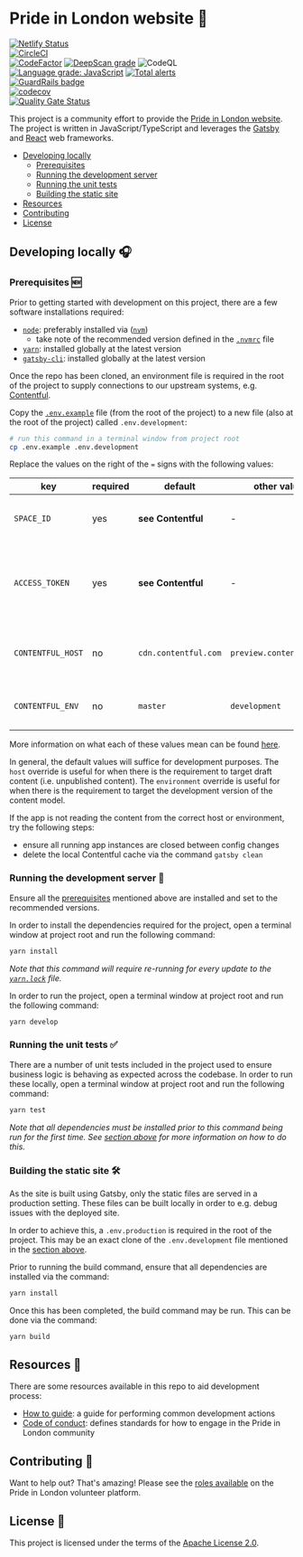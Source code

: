 # Pride in London website :rainbow:

[![Netlify Status](https://api.netlify.com/api/v1/badges/94c5776f-6b68-460b-9d6f-400504d691a4/deploy-status)](https://app.netlify.com/sites/prideinlondon-production/deploys)  
[![CircleCI](https://circleci.com/gh/PrideInLondon/pride-london-web.svg?style=svg)](https://circleci.com/gh/PrideInLondon/pride-london-web)  
[![CodeFactor](https://www.codefactor.io/repository/github/prideinlondon/pride-london-web/badge)](https://www.codefactor.io/repository/github/prideinlondon/pride-london-web)
[![DeepScan grade](https://deepscan.io/api/teams/3576/projects/5314/branches/40859/badge/grade.svg)](https://deepscan.io/dashboard#view=project&tid=3576&pid=5314&bid=40859) ![CodeQL](https://github.com/PrideInLondon/pride-london-web/workflows/CodeQL/badge.svg?branch=master)  
[![Language grade: JavaScript](https://img.shields.io/lgtm/grade/javascript/g/PrideInLondon/pride-london-web.svg?logo=lgtm&logoWidth=18)](https://lgtm.com/projects/g/PrideInLondon/pride-london-web/context:javascript) [![Total alerts](https://img.shields.io/lgtm/alerts/g/PrideInLondon/pride-london-web.svg?logo=lgtm&logoWidth=18)](https://lgtm.com/projects/g/PrideInLondon/pride-london-web/alerts/)  
[![GuardRails badge](https://badges.guardrails.io/PrideInLondon/pride-london-web.svg?token=173b35feebf45089a66e3fcef88839ba84ff5cd833a95846aca4cf50b84ddf8a&provider=github)](https://dashboard.guardrails.io/gh/PrideInLondon/19039)  
[![codecov](https://codecov.io/gh/PrideInLondon/pride-london-web/branch/master/graph/badge.svg)](https://codecov.io/gh/PrideInLondon/pride-london-web)  
[![Quality Gate Status](https://sonarcloud.io/api/project_badges/measure?project=PrideInLondon_pride-london-web&metric=alert_status)](https://sonarcloud.io/dashboard?id=PrideInLondon_pride-london-web)

This project is a community effort to provide the [Pride in London website](https://prideinlondon.org). The project is written in JavaScript/TypeScript and leverages the [Gatsby](https://www.gatsbyjs.org) and [React](https://reactjs.org) web frameworks.

- [Developing locally](#developing-locally-headphones)
  - [Prerequisites](#prerequisites-new)
  - [Running the development server](#running-the-development-server-running)
  - [Running the unit tests](#running-the-unit-tests-white_check_mark)
  - [Building the static site](#building-the-static-site-hammer_and_wrench)
- [Resources](#resources-notebook)
- [Contributing](#contributing-handshake)
- [License](#license-necktie)

## Developing locally :headphones:

### Prerequisites :new:

Prior to getting started with development on this project, there are a few software installations required:

- [`node`](https://nodejs.org/en): preferably installed via ([`nvm`](https://github.com/nvm-sh/nvm))
  - take note of the recommended version defined in the [`.nvmrc`](./.nvmrc) file
- [`yarn`](https://yarnpkg.com): installed globally at the latest version
- [`gatsby-cli`](https://www.gatsbyjs.org/docs/gatsby-cli): installed globally at the latest version

Once the repo has been cloned, an environment file is required in the root of the project to supply connections to our upstream systems, e.g. [Contentful](https://www.contentful.com).

Copy the [`.env.example`](./.env.example) file (from the root of the project) to a new file (also at the root of the project) called `.env.development`:

```bash
# run this command in a terminal window from project root
cp .env.example .env.development
```

Replace the values on the right of the `=` signs with the following values:

| key               | required | default              | other values             | description                                                     |
| ----------------- | -------- | -------------------- | ------------------------ | --------------------------------------------------------------- |
| `SPACE_ID`        | yes      | **see Contentful**   | -                        | The Contentful `spaceId` to target                              |
| `ACCESS_TOKEN`    | yes      | **see Contentful**   | -                        | The Contentful `accessToken` for the given host and environment |
| `CONTENTFUL_HOST` | no       | `cdn.contentful.com` | `preview.contentful.com` | The Contentful `host` to retrieve data from                     |
| `CONTENTFUL_ENV`  | no       | `master`             | `development`            | The Contentful `environment` to target                          |

More information on what each of these values mean can be found [here](https://www.gatsbyjs.com/plugins/gatsby-source-contentful/#configuration-options).

In general, the default values will suffice for development purposes. The `host` override is useful for when there is the requirement to target draft content (i.e. unpublished content). The `environment` override is useful for when there is the requirement to target the development version of the content model.

If the app is not reading the content from the correct host or environment, try the following steps:

- ensure all running app instances are closed between config changes
- delete the local Contentful cache via the command `gatsby clean`

### Running the development server :running:

Ensure all the [prerequisites](#prerequisites-new) mentioned above are installed and set to the recommended versions.

In order to install the dependencies required for the project, open a terminal window at project root and run the following command:

```bash
yarn install
```

_Note that this command will require re-running for every update to the [`yarn.lock`](./yarn.lock) file._

In order to run the project, open a terminal window at project root and run the following command:

```bash
yarn develop
```

### Running the unit tests :white_check_mark:

There are a number of unit tests included in the project used to ensure business logic is behaving as expected across the codebase. In order to run these locally, open a terminal window at project root and run the following command:

```bash
yarn test
```

_Note that all dependencies must be installed prior to this command being run for the first time. See [section above](#running-the-development-server-running) for more information on how to do this._

### Building the static site :hammer_and_wrench:

As the site is built using Gatsby, only the static files are served in a production setting. These files can be built locally in order to e.g. debug issues with the deployed site.

In order to achieve this, a `.env.production` is required in the root of the project. This may be an exact clone of the `.env.development` file mentioned in the [section above](#prerequisites-new).

Prior to running the build command, ensure that all dependencies are installed via the command:

```bash
yarn install
```

Once this has been completed, the build command may be run. This can be done via the command:

```bash
yarn build
```

## Resources :notebook:

There are some resources available in this repo to aid development process:

- [How to guide](./how-to-guide.md): a guide for performing common development actions
- [Code of conduct](./.github/CODE_OF_CONDUCT.md): defines standards for how to engage in the Pride in London community

## Contributing :handshake:

Want to help out? That's amazing! Please see the [roles available](https://volunteer.prideinlondon.org/jobs?department_id=34173) on the Pride in London volunteer platform.

## License :necktie:

This project is licensed under the terms of the [Apache License 2.0](./LICENSE).
